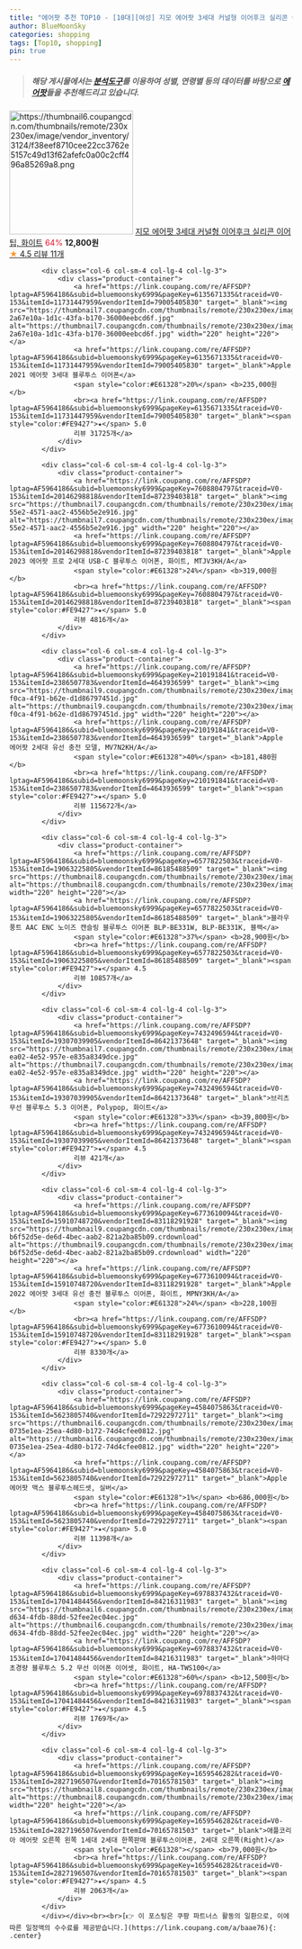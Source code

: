 ```yaml
---
title: "에어팟 추천 TOP10 - [10대][여성] 지모 에어팟 3세대 커널형 이어후크 실리콘 이어팁, 화이트"
author: BlueMoonSky
categories: shopping
tags: [Top10, shopping]
pin: true
---
```


> ##### 해당 게시물에서는 [**분석도구**](https://itemscout.io/)를 이용하여 **성별**, **연령별** 등의 데이터를 바탕으로 [**에어팟**](https://link.coupang.com/a/baae76)들을 추천해드리고 있습니다.
<div class="container"><div class="row">
            <div class="col-6 col-sm-4 col-lg-4 col-lg-3">
                <div class="product-container">
                    <a href="https://link.coupang.com/re/AFFSDP?lptag=AF5964186&subid=bluemoonsky6999&pageKey=6525980960&traceid=V0-153&itemId=14477703823&vendorItemId=81720381010" target="_blank"><img src="https://thumbnail6.coupangcdn.com/thumbnails/remote/230x230ex/image/vendor_inventory/3124/f38eef8710cee22cc3762e5157c49d13f62afefc0a00c2cff496a85269a8.png" alt="https://thumbnail6.coupangcdn.com/thumbnails/remote/230x230ex/image/vendor_inventory/3124/f38eef8710cee22cc3762e5157c49d13f62afefc0a00c2cff496a85269a8.png" width="220" height="220"></a>
                    <a href="https://link.coupang.com/re/AFFSDP?lptag=AF5964186&subid=bluemoonsky6999&pageKey=6525980960&traceid=V0-153&itemId=14477703823&vendorItemId=81720381010" target="_blank">지모 에어팟 3세대 커널형 이어후크 실리콘 이어팁, 화이트</a>
                    <span style="color:#E61328">64%</span> <b>12,800원</b>
                    <br><a href="https://link.coupang.com/re/AFFSDP?lptag=AF5964186&subid=bluemoonsky6999&pageKey=6525980960&traceid=V0-153&itemId=14477703823&vendorItemId=81720381010" target="_blank"><span style="color:#FE9427">★</span> 4.5
                    리뷰 11개</a>
                </div>
            </div>
            
            <div class="col-6 col-sm-4 col-lg-4 col-lg-3">
                <div class="product-container">
                    <a href="https://link.coupang.com/re/AFFSDP?lptag=AF5964186&subid=bluemoonsky6999&pageKey=6135671335&traceid=V0-153&itemId=11731447959&vendorItemId=79005405830" target="_blank"><img src="https://thumbnail7.coupangcdn.com/thumbnails/remote/230x230ex/image/retail/images/7093037451552247-2a67e10a-1d1c-43fa-b170-36000eebcd6f.jpg" alt="https://thumbnail7.coupangcdn.com/thumbnails/remote/230x230ex/image/retail/images/7093037451552247-2a67e10a-1d1c-43fa-b170-36000eebcd6f.jpg" width="220" height="220"></a>
                    <a href="https://link.coupang.com/re/AFFSDP?lptag=AF5964186&subid=bluemoonsky6999&pageKey=6135671335&traceid=V0-153&itemId=11731447959&vendorItemId=79005405830" target="_blank">Apple 2021 에어팟 3세대 블루투스 이어폰</a>
                    <span style="color:#E61328">20%</span> <b>235,000원</b>
                    <br><a href="https://link.coupang.com/re/AFFSDP?lptag=AF5964186&subid=bluemoonsky6999&pageKey=6135671335&traceid=V0-153&itemId=11731447959&vendorItemId=79005405830" target="_blank"><span style="color:#FE9427">★</span> 5.0
                    리뷰 31725개</a>
                </div>
            </div>
            
            <div class="col-6 col-sm-4 col-lg-4 col-lg-3">
                <div class="product-container">
                    <a href="https://link.coupang.com/re/AFFSDP?lptag=AF5964186&subid=bluemoonsky6999&pageKey=7608804797&traceid=V0-153&itemId=20146298818&vendorItemId=87239403818" target="_blank"><img src="https://thumbnail7.coupangcdn.com/thumbnails/remote/230x230ex/image/retail/images/2023/09/19/17/3/2fc81db0-55e2-4571-aac2-4556b5e2e916.jpg" alt="https://thumbnail7.coupangcdn.com/thumbnails/remote/230x230ex/image/retail/images/2023/09/19/17/3/2fc81db0-55e2-4571-aac2-4556b5e2e916.jpg" width="220" height="220"></a>
                    <a href="https://link.coupang.com/re/AFFSDP?lptag=AF5964186&subid=bluemoonsky6999&pageKey=7608804797&traceid=V0-153&itemId=20146298818&vendorItemId=87239403818" target="_blank">Apple 2023 에어팟 프로 2세대 USB-C 블루투스 이어폰, 화이트, MTJV3KH/A</a>
                    <span style="color:#E61328">24%</span> <b>319,000원</b>
                    <br><a href="https://link.coupang.com/re/AFFSDP?lptag=AF5964186&subid=bluemoonsky6999&pageKey=7608804797&traceid=V0-153&itemId=20146298818&vendorItemId=87239403818" target="_blank"><span style="color:#FE9427">★</span> 5.0
                    리뷰 4816개</a>
                </div>
            </div>
            
            <div class="col-6 col-sm-4 col-lg-4 col-lg-3">
                <div class="product-container">
                    <a href="https://link.coupang.com/re/AFFSDP?lptag=AF5964186&subid=bluemoonsky6999&pageKey=210191841&traceid=V0-153&itemId=2386507783&vendorItemId=4643936599" target="_blank"><img src="https://thumbnail9.coupangcdn.com/thumbnails/remote/230x230ex/image/product/image/vendoritem/2019/09/02/4643936599/1d600ddf-f0ca-4f91-b62e-d1d86797451d.jpg" alt="https://thumbnail9.coupangcdn.com/thumbnails/remote/230x230ex/image/product/image/vendoritem/2019/09/02/4643936599/1d600ddf-f0ca-4f91-b62e-d1d86797451d.jpg" width="220" height="220"></a>
                    <a href="https://link.coupang.com/re/AFFSDP?lptag=AF5964186&subid=bluemoonsky6999&pageKey=210191841&traceid=V0-153&itemId=2386507783&vendorItemId=4643936599" target="_blank">Apple 에어팟 2세대 유선 충전 모델, MV7N2KH/A</a>
                    <span style="color:#E61328">40%</span> <b>181,480원</b>
                    <br><a href="https://link.coupang.com/re/AFFSDP?lptag=AF5964186&subid=bluemoonsky6999&pageKey=210191841&traceid=V0-153&itemId=2386507783&vendorItemId=4643936599" target="_blank"><span style="color:#FE9427">★</span> 5.0
                    리뷰 115672개</a>
                </div>
            </div>
            
            <div class="col-6 col-sm-4 col-lg-4 col-lg-3">
                <div class="product-container">
                    <a href="https://link.coupang.com/re/AFFSDP?lptag=AF5964186&subid=bluemoonsky6999&pageKey=6577822503&traceid=V0-153&itemId=19063225805&vendorItemId=86185488509" target="_blank"><img src="https://thumbnail8.coupangcdn.com/thumbnails/remote/230x230ex/image/vendor_inventory/125e/47ee8f08e0524db688ba8403259bb82eb8622fdb7fe98126994de97afc12.jpg" alt="https://thumbnail8.coupangcdn.com/thumbnails/remote/230x230ex/image/vendor_inventory/125e/47ee8f08e0524db688ba8403259bb82eb8622fdb7fe98126994de97afc12.jpg" width="220" height="220"></a>
                    <a href="https://link.coupang.com/re/AFFSDP?lptag=AF5964186&subid=bluemoonsky6999&pageKey=6577822503&traceid=V0-153&itemId=19063225805&vendorItemId=86185488509" target="_blank">블라우풍트 AAC ENC 노이즈 캔슬링 블루투스 이어폰 BLP-BE331W, BLP-BE331K, 블랙</a>
                    <span style="color:#E61328">37%</span> <b>28,900원</b>
                    <br><a href="https://link.coupang.com/re/AFFSDP?lptag=AF5964186&subid=bluemoonsky6999&pageKey=6577822503&traceid=V0-153&itemId=19063225805&vendorItemId=86185488509" target="_blank"><span style="color:#FE9427">★</span> 4.5
                    리뷰 10857개</a>
                </div>
            </div>
            
            <div class="col-6 col-sm-4 col-lg-4 col-lg-3">
                <div class="product-container">
                    <a href="https://link.coupang.com/re/AFFSDP?lptag=AF5964186&subid=bluemoonsky6999&pageKey=7432496594&traceid=V0-153&itemId=19307039905&vendorItemId=86421373648" target="_blank"><img src="https://thumbnail7.coupangcdn.com/thumbnails/remote/230x230ex/image/retail/images/2023/06/29/16/1/d5104bbf-ea02-4e52-957e-e835a8349dce.jpg" alt="https://thumbnail7.coupangcdn.com/thumbnails/remote/230x230ex/image/retail/images/2023/06/29/16/1/d5104bbf-ea02-4e52-957e-e835a8349dce.jpg" width="220" height="220"></a>
                    <a href="https://link.coupang.com/re/AFFSDP?lptag=AF5964186&subid=bluemoonsky6999&pageKey=7432496594&traceid=V0-153&itemId=19307039905&vendorItemId=86421373648" target="_blank">브리츠 무선 블루투스 5.3 이어폰, Polypop, 화이트</a>
                    <span style="color:#E61328">33%</span> <b>39,800원</b>
                    <br><a href="https://link.coupang.com/re/AFFSDP?lptag=AF5964186&subid=bluemoonsky6999&pageKey=7432496594&traceid=V0-153&itemId=19307039905&vendorItemId=86421373648" target="_blank"><span style="color:#FE9427">★</span> 4.5
                    리뷰 421개</a>
                </div>
            </div>
            
            <div class="col-6 col-sm-4 col-lg-4 col-lg-3">
                <div class="product-container">
                    <a href="https://link.coupang.com/re/AFFSDP?lptag=AF5964186&subid=bluemoonsky6999&pageKey=6773610094&traceid=V0-153&itemId=15910748720&vendorItemId=83118291928" target="_blank"><img src="https://thumbnail9.coupangcdn.com/thumbnails/remote/230x230ex/image/retail/images/8180553906635378-b6f52d5e-de6d-4bec-aab2-821a2ba85b09.crdownload" alt="https://thumbnail9.coupangcdn.com/thumbnails/remote/230x230ex/image/retail/images/8180553906635378-b6f52d5e-de6d-4bec-aab2-821a2ba85b09.crdownload" width="220" height="220"></a>
                    <a href="https://link.coupang.com/re/AFFSDP?lptag=AF5964186&subid=bluemoonsky6999&pageKey=6773610094&traceid=V0-153&itemId=15910748720&vendorItemId=83118291928" target="_blank">Apple 2022 에어팟 3세대 유선 충전 블루투스 이어폰, 화이트, MPNY3KH/A</a>
                    <span style="color:#E61328">24%</span> <b>228,100원</b>
                    <br><a href="https://link.coupang.com/re/AFFSDP?lptag=AF5964186&subid=bluemoonsky6999&pageKey=6773610094&traceid=V0-153&itemId=15910748720&vendorItemId=83118291928" target="_blank"><span style="color:#FE9427">★</span> 5.0
                    리뷰 8330개</a>
                </div>
            </div>
            
            <div class="col-6 col-sm-4 col-lg-4 col-lg-3">
                <div class="product-container">
                    <a href="https://link.coupang.com/re/AFFSDP?lptag=AF5964186&subid=bluemoonsky6999&pageKey=4584075863&traceid=V0-153&itemId=5623805740&vendorItemId=72922972711" target="_blank"><img src="https://thumbnail6.coupangcdn.com/thumbnails/remote/230x230ex/image/retail/images/218005008681-0735e1ea-25ea-4d80-b172-74d4cfee0812.jpg" alt="https://thumbnail6.coupangcdn.com/thumbnails/remote/230x230ex/image/retail/images/218005008681-0735e1ea-25ea-4d80-b172-74d4cfee0812.jpg" width="220" height="220"></a>
                    <a href="https://link.coupang.com/re/AFFSDP?lptag=AF5964186&subid=bluemoonsky6999&pageKey=4584075863&traceid=V0-153&itemId=5623805740&vendorItemId=72922972711" target="_blank">Apple 에어팟 맥스 블루투스헤드셋, 실버</a>
                    <span style="color:#E61328">1%</span> <b>686,000원</b>
                    <br><a href="https://link.coupang.com/re/AFFSDP?lptag=AF5964186&subid=bluemoonsky6999&pageKey=4584075863&traceid=V0-153&itemId=5623805740&vendorItemId=72922972711" target="_blank"><span style="color:#FE9427">★</span> 5.0
                    리뷰 11398개</a>
                </div>
            </div>
            
            <div class="col-6 col-sm-4 col-lg-4 col-lg-3">
                <div class="product-container">
                    <a href="https://link.coupang.com/re/AFFSDP?lptag=AF5964186&subid=bluemoonsky6999&pageKey=6978837432&traceid=V0-153&itemId=17041484456&vendorItemId=84216311983" target="_blank"><img src="https://thumbnail6.coupangcdn.com/thumbnails/remote/230x230ex/image/retail/images/2022/12/08/12/9/d8fb0278-d634-4fdb-88dd-52fee2ec04ec.jpg" alt="https://thumbnail6.coupangcdn.com/thumbnails/remote/230x230ex/image/retail/images/2022/12/08/12/9/d8fb0278-d634-4fdb-88dd-52fee2ec04ec.jpg" width="220" height="220"></a>
                    <a href="https://link.coupang.com/re/AFFSDP?lptag=AF5964186&subid=bluemoonsky6999&pageKey=6978837432&traceid=V0-153&itemId=17041484456&vendorItemId=84216311983" target="_blank">하마다 초경량 블루투스 5.2 무선 이어폰 이어셋, 화이트, HA-TWS100</a>
                    <span style="color:#E61328">60%</span> <b>12,500원</b>
                    <br><a href="https://link.coupang.com/re/AFFSDP?lptag=AF5964186&subid=bluemoonsky6999&pageKey=6978837432&traceid=V0-153&itemId=17041484456&vendorItemId=84216311983" target="_blank"><span style="color:#FE9427">★</span> 4.5
                    리뷰 1769개</a>
                </div>
            </div>
            
            <div class="col-6 col-sm-4 col-lg-4 col-lg-3">
                <div class="product-container">
                    <a href="https://link.coupang.com/re/AFFSDP?lptag=AF5964186&subid=bluemoonsky6999&pageKey=1659546282&traceid=V0-153&itemId=2827196507&vendorItemId=70165781503" target="_blank"><img src="https://thumbnail8.coupangcdn.com/thumbnails/remote/230x230ex/image/vendor_inventory/b250/3ec587b1a615f12220aa43f9f2d7c5ffa474d6d91870ab10b9c2d8d4fe8f.JPG" alt="https://thumbnail8.coupangcdn.com/thumbnails/remote/230x230ex/image/vendor_inventory/b250/3ec587b1a615f12220aa43f9f2d7c5ffa474d6d91870ab10b9c2d8d4fe8f.JPG" width="220" height="220"></a>
                    <a href="https://link.coupang.com/re/AFFSDP?lptag=AF5964186&subid=bluemoonsky6999&pageKey=1659546282&traceid=V0-153&itemId=2827196507&vendorItemId=70165781503" target="_blank">애플코리아 에어팟 오른쪽 왼쪽 1세대 2세대 한쪽판매 블루투스이어폰, 2세대 오른쪽(Right)</a>
                    <span style="color:#E61328"></span> <b>79,000원</b>
                    <br><a href="https://link.coupang.com/re/AFFSDP?lptag=AF5964186&subid=bluemoonsky6999&pageKey=1659546282&traceid=V0-153&itemId=2827196507&vendorItemId=70165781503" target="_blank"><span style="color:#FE9427">★</span> 4.5
                    리뷰 2063개</a>
                </div>
            </div>
            </div></div><br><br>[👉 이 포스팅은 쿠팡 파트너스 활동의 일환으로, 이에 따른 일정액의 수수료를 제공받습니다.](https://link.coupang.com/a/baae76){: .center}